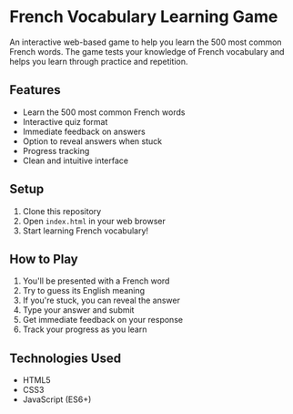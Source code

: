 # French Vocabulary Learning Game

An interactive web-based game to help you learn the 500 most common French words. The game tests your knowledge of French vocabulary and helps you learn through practice and repetition.

## Features

- Learn the 500 most common French words
- Interactive quiz format
- Immediate feedback on answers
- Option to reveal answers when stuck
- Progress tracking
- Clean and intuitive interface

## Setup

1. Clone this repository
2. Open `index.html` in your web browser
3. Start learning French vocabulary!

## How to Play

1. You'll be presented with a French word
2. Try to guess its English meaning
3. If you're stuck, you can reveal the answer
4. Type your answer and submit
5. Get immediate feedback on your response
6. Track your progress as you learn

## Technologies Used

- HTML5
- CSS3
- JavaScript (ES6+)
